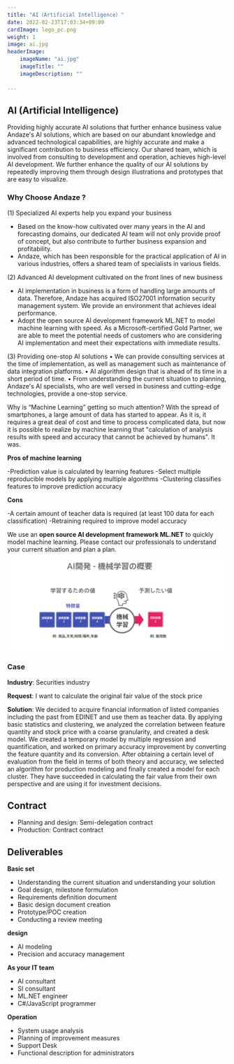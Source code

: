 ```yaml
---
title: "AI（Artificial Intelligence）"
date: 2022-02-23T17:03:34+09:00
cardImage: logo_pc.png
weight: 1
image: ai.jpg
headerImage:
    imageName: "ai.jpg"
    imageTitle: ""
    imageDescription: ""
 
---
```


## AI (Artificial Intelligence)
Providing highly accurate AI solutions that further enhance business value
Andaze's AI solutions, which are based on our abundant knowledge and advanced technological capabilities, are highly accurate and make a significant contribution to business efficiency. Our shared team, which is involved from consulting to development and operation, achieves high-level AI development. We further enhance the quality of our AI solutions by repeatedly improving them through design illustrations and prototypes that are easy to visualize.

### Why Choose Andaze ? 
(1)	Specialized AI experts help you expand your business
* Based on the know-how cultivated over many years in the AI and forecasting domains, our dedicated AI team will not only provide proof of concept, but also contribute to further business expansion and profitability.
* Andaze, which has been responsible for the practical application of AI in various industries, offers a shared team of specialists in various fields.

(2)	Advanced AI development cultivated on the front lines of new business
* AI implementation in business is a form of handling large amounts of data. Therefore, Andaze has acquired ISO27001 information security management system. We provide an environment that achieves ideal performance.
* Adopt the open source AI development framework ML.NET to model machine learning with speed.
As a Microsoft-certified Gold Partner, we are able to meet the potential needs of customers who are considering AI implementation and meet their expectations with immediate results.

(3)	Providing one-stop AI solutions
•	We can provide consulting services at the time of implementation, as well as management such as maintenance of data integration platforms.
•	AI algorithm design that is ahead of its time in a short period of time.
•	From understanding the current situation to planning, Andaze's AI specialists, who are well versed in business and cutting-edge technologies, provide a one-stop service.

<!-- ### アンダーズが擁するプロフェッショナル -->
Why is “Machine Learning” getting so much attention? With the spread of smartphones, a large amount of data has started to appear. As it is, it requires a great deal of cost and time to process complicated data, but now it is possible to realize by machine learning that "calculation of analysis results with speed and accuracy that cannot be achieved by humans". It was.

**Pros of machine learning**

-Prediction value is calculated by learning features
-Select multiple reproducible models by applying multiple algorithms
-Clustering classifies features to improve prediction accuracy

**Cons**

-A certain amount of teacher data is required (at least 100 data for each classification)
-Retraining required to improve model accuracy



We use an **open source AI development framework ML.NET** to quickly model machine learning. Please contact our professionals to understand your current situation and plan a plan.

![ Image is not Available !](azure-ai.webp)

### Case

**Industry**: Securities industry

**Request**: I want to calculate the original fair value of the stock price

**Solution**: We decided to acquire financial information of listed companies including the past from EDINET and use them as teacher data. By applying basic statistics and clustering, we analyzed the correlation between feature quantity and stock price with a coarse granularity, and created a desk model. We created a temporary model by multiple regression and quantification, and worked on primary accuracy improvement by converting the feature quantity and its conversion. After obtaining a certain level of evaluation from the field in terms of both theory and accuracy, we selected an algorithm for production modeling and finally created a model for each cluster. They have succeeded in calculating the fair value from their own perspective and are using it for investment decisions.


## Contract
- Planning and design: Semi-delegation contract
- Production: Contract contract

## Deliverables

**Basic set**

- Understanding the current situation and understanding your solution
- Goal design, milestone formulation
- Requirements definition document
- Basic design document creation
- Prototype/POC creation
- Conducting a review meeting



**design**

- AI modeling
- Precision and accuracy management

**As your IT team**

- AI consultant
- SI consultant
- ML.NET engineer
- C#/JavaScript programmer

**Operation**

- System usage analysis
- Planning of improvement measures
- Support Desk
- Functional description for administrators
